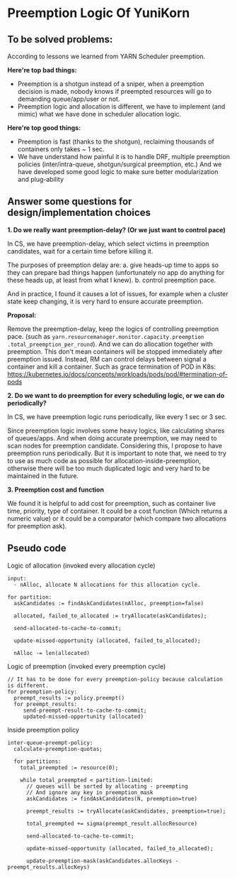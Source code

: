 <!--
Copyright 2019 The Unity Scheduler Authors

Licensed under the Apache License, Version 2.0 (the "License");
you may not use this file except in compliance with the License.
You may obtain a copy of the License at

    http://www.apache.org/licenses/LICENSE-2.0

Unless required by applicable law or agreed to in writing, software
distributed under the License is distributed on an "AS IS" BASIS,
WITHOUT WARRANTIES OR CONDITIONS OF ANY KIND, either express or implied.
See the License for the specific language governing permissions and
limitations under the License.
-->

# Preemption Logic Of YuniKorn

## To be solved problems:

According to lessons we learned from YARN Scheduler preemption. 

**Here're top bad things:** 

- Preemption is a shotgun instead of a sniper, when a preemption decision is made, nobody knows if preempted resources will go to demanding queue/app/user or not.
- Preemption logic and allocation is different, we have to implement (and mimic) what we have done in scheduler allocation logic. 

**Here're top good things:**

- Preemption is fast (thanks to the shotgun), reclaiming thousands of containers only takes ~ 1 sec. 
- We have understand how painful it is to handle DRF, multiple preemption policies (inter/intra-queue, shotgun/surgical preemption, etc.) And we have developed some good logic 
to make sure better modularization and plug-ability  

## Answer some questions for design/implementation choices

**1\. Do we really want preemption-delay? (Or we just want to control pace)**

In CS, we have preemption-delay, which select victims in preemption candidates, wait for a certain time before killing it. 

The purposes of preemption delay are: a. give heads-up time to apps so 
they can prepare bad things happen (unfortunately no app do anything for these heads up, at least from what I knew). b. control preemption pace.   

And in practice, I found it causes a lot of issues, for example when a 
cluster state keep changing, it is very hard to ensure accurate preemption. 

**Proposal:**

Remove the preemption-delay, keep the logics of controlling preemption pace. (such as ```yarn.resourcemanager.monitor.capacity.preemption
.total_preemption_per_round```). And we can do allocation together with preemption.
This don't mean containers will be stopped immediately after preemption issued. Instead, RM can control delays between signal a container and kill a container. Such as grace 
termination of POD in K8s: https://kubernetes.io/docs/concepts/workloads/pods/pod/#termination-of-pods   

**2\. Do we want to do preemption for every scheduling logic, or we can do periodically?**

In CS, we have preemption logic runs periodically, like every 1 sec or 3 sec. 

Since preemption logic involves some heavy logics, like calculating shares of queues/apps. And when doing accurate preemption, we may need to scan nodes for preemption candidate. 
Considering this, I propose to have preemption runs periodically. But it is important to note that, we need to try to use as much code as possible for 
allocation-inside-preemption, otherwise there will be too much duplicated logic and very hard to be maintained in the future.

**3\. Preemption cost and function**

We found it is helpful to add cost for preemption, such as container live time, priority, type of container. It could be a cost function (Which returns a numeric value) or it 
could be a comparator (which compare two allocations for preemption ask).

## Pseudo code

Logic of allocation (invoked every allocation cycle)

```
input:
  - nAlloc, allocate N allocations for this allocation cycle.

for partition: 
  askCandidates := findAskCandidates(nAlloc, preemption=false)
  
  allocated, failed_to_allocated := tryAllocate(askCandidates);
  
  send-allocated-to-cache-to-commit;
  
  update-missed-opportunity (allocated, failed_to_allocated);
  
  nAlloc -= len(allocated)   
```

Logic of preemption (invoked every preemption cycle)

```
// It has to be done for every preemption-policy because calculation is different.
for preemption-policy: 
  preempt_results := policy.preempt()
  for preempt_results: 
     send-preempt-result-to-cache-to-commit;
     updated-missed-opportunity (allocated)
```

Inside preemption policy

```
inter-queue-preempt-policy:
  calculate-preemption-quotas;
  
  for partitions:
    total_preempted := resource(0);
    
    while total_preempted < partition-limited:
      // queues will be sorted by allocating - preempting
      // And ignore any key in preemption_mask
      askCandidates := findAskCandidates(N, preemption=true)
      
      preempt_results := tryAllocate(askCandidates, preemption=true);
      
      total_preempted += sigma(preempt_result.allocResource)
      
      send-allocated-to-cache-to-commit;
      
      update-missed-opportunity (allocated, failed_to_allocated);
      
      update-preemption-mask(askCandidates.allocKeys - preempt_results.allocKeys)
```